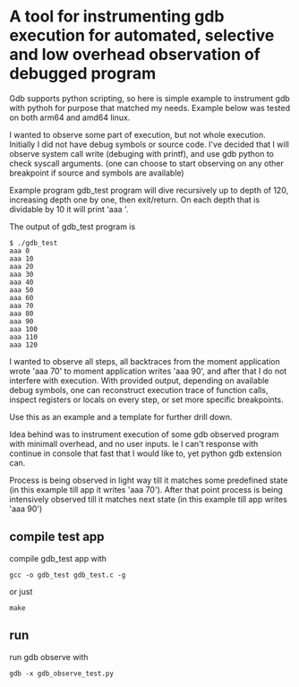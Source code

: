 # A tool for instrumenting gdb execution for automated, selective and low overhead observation of debugged program #


Gdb supports python scripting, so here is simple example to instrument gdb with pythoh for purpose that matched my needs.
Example below was tested on both arm64 and amd64 linux.

I wanted to observe some part of execution, but not whole execution. Initially I did not have debug symbols or source code.
I've decided that I will observe system call write (debuging with printf), and use gdb python to check syscall arguments.
(one can choose to start observing on any other breakpoint if source and symbols are available)

Example program gdb_test program will dive recursively up to depth of 120, increasing depth one by one, then exit/return.
On each depth that is dividable by 10 it will print 'aaa <depth>'.

The output of gdb_test program is
``` console
$ ./gdb_test
aaa 0
aaa 10
aaa 20
aaa 30
aaa 40
aaa 50
aaa 60
aaa 70
aaa 80
aaa 90
aaa 100
aaa 110
aaa 120
```

I wanted to observe all steps, all backtraces from the moment application wrote 'aaa 70' to
moment application writes 'aaa 90', and after that I do not interfere with execution.
With provided output, depending on available debug symbols, one can reconstruct execution trace of
function calls, inspect registers or locals on every step, or set more specific breakpoints.

Use this as an example and a template for further drill down.

Idea behind was to instrument execution of some gdb observed program with minimall overhead, and no user inputs.
Ie I can't response with continue in console that fast that I would like to, yet python gdb extension can.

Process is being observed in light way till it matches some predefined state (in this example till app it writes 'aaa 70').
After that point process is being intensively observed till it matches next state (in this example till app writes 'aaa 90')

## compile test app 
compile gdb_test app with
``` console
gcc -o gdb_test gdb_test.c -g
```  

or just 
``` console
make
```

## run 
run gdb observe with
``` console
gdb -x gdb_observe_test.py
```

